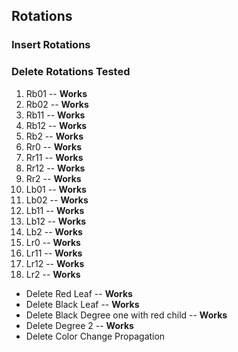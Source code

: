 ## Rotations

### Insert Rotations


### Delete Rotations Tested
1. Rb01 -- **Works**
2. Rb02 -- **Works**
3. Rb11 -- **Works**
4. Rb12 -- **Works**
5. Rb2 -- **Works**
7. Rr0 -- **Works**
8. Rr11 -- **Works**
9. Rr12 -- **Works**
10. Rr2 -- **Works**
1. Lb01 -- **Works**
2. Lb02 -- **Works**
3. Lb11 -- **Works**
4. Lb12 -- **Works**
5. Lb2 -- **Works**
7. Lr0 -- **Works**
8. Lr11 -- **Works**
9. Lr12 -- **Works**
10. Lr2 -- **Works**

* Delete Red Leaf -- **Works**
* Delete Black Leaf -- **Works**
* Delete Black Degree one with red child -- **Works**
* Delete Degree 2 -- **Works**
* Delete Color Change Propagation

